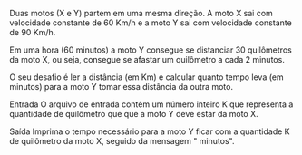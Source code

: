 Duas motos (X e Y) partem em uma mesma direção. A moto X sai com velocidade constante de 60 Km/h e a moto Y sai com velocidade constante de 90 Km/h.

Em uma hora (60 minutos) a moto Y consegue se distanciar 30 quilômetros da moto X, ou seja, consegue se afastar um quilômetro a cada 2 minutos.

O seu desafio é ler a distância (em Km) e calcular quanto tempo leva (em minutos) para a moto Y tomar essa distância da outra moto.

Entrada
O arquivo de entrada contém um número inteiro K que representa a quantidade de quilômetro que que a moto Y deve estar da moto X.

Saída
Imprima o tempo necessário para a moto Y ficar com a quantidade K de quilômetro da moto X, seguido da mensagem " minutos".
